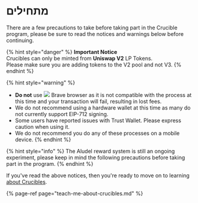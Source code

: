 # מתחילים

There are a few precautions to take before taking part in the Crucible program, please be sure to read the notices and warnings below before continuing.

{% hint style="danger" %}
**Important Notice**  
Crucibles can only be minted from **Uniswap V2** LP Tokens.  
Please make sure you are adding tokens to the V2 pool and not V3.
{% endhint %}

{% hint style="warning" %}
* **Do not** use ![](../.gitbook/assets/brave.png) Brave browser as it is not compatible with the process at this time and your transaction will fail, resulting in lost fees.
* We do not recommend using a hardware wallet at this time as many do not currently support EIP-712 signing.
* Some users have reported issues with Trust Wallet. Please express caution when using it.
* We do not recommend you do any of these processes on a mobile device.
{% endhint %}

{% hint style="info" %}
The Aludel reward system is still an ongoing experiment, please keep in mind the following precautions before taking part in the program.
{% endhint %}

If you've read the above notices, then you're ready to move on to learning [about Crucibles](teach-me-about-crucibles.md).

{% page-ref page="teach-me-about-crucibles.md" %}



